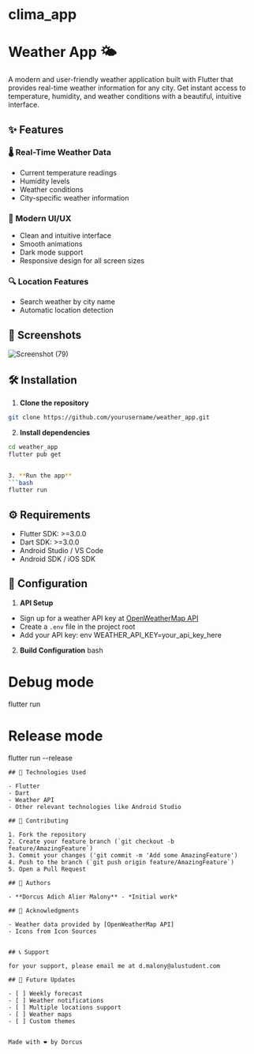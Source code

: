 # clima_app
# Weather App 🌤️

A modern and user-friendly weather application built with Flutter that provides real-time weather information for any city. Get instant access to temperature, humidity, and weather conditions with a beautiful, intuitive interface.

## ✨ Features

### 🌡️ Real-Time Weather Data
- Current temperature readings
- Humidity levels
- Weather conditions
- City-specific weather information

### 🎨 Modern UI/UX
- Clean and intuitive interface
- Smooth animations
- Dark mode support
- Responsive design for all screen sizes

### 🔍 Location Features
- Search weather by city name
- Automatic location detection

## 📱 Screenshots
![Screenshot (79)](https://github.com/user-attachments/assets/8a7d58a5-cb62-429a-8d28-86720dcff818)



## 🛠️ Installation

1. **Clone the repository**
```bash
git clone https://github.com/yourusername/weather_app.git
```

2. **Install dependencies**
```bash
cd weather_app
flutter pub get


3. **Run the app**
```bash
flutter run
```

## ⚙️ Requirements

- Flutter SDK: >=3.0.0
- Dart SDK: >=3.0.0
- Android Studio / VS Code
- Android SDK / iOS SDK

## 🔧 Configuration

1. **API Setup**
- Sign up for a weather API key at [OpenWeatherMap API](https://home.openweathermap.org/api_keys)
- Create a `.env` file in the project root
- Add your API key:
  env
WEATHER_API_KEY=your_api_key_here
  

2. **Build Configuration**
bash
# Debug mode
flutter run

# Release mode
flutter run --release
```
## 🔨 Technologies Used

- Flutter
- Dart
- Weather API
- Other relevant technologies like Android Studio

## 🤝 Contributing

1. Fork the repository
2. Create your feature branch (`git checkout -b feature/AmazingFeature`)
3. Commit your changes ('git commit -m 'Add some AmazingFeature')
4. Push to the branch (`git push origin feature/AmazingFeature`)
5. Open a Pull Request

## 👥 Authors

- **Dorcus Adich Alier Malony** - *Initial work* 

## 🙏 Acknowledgments

- Weather data provided by [OpenWeatherMap API]
- Icons from Icon Sources
  

## 📞 Support

for your support, please email me at d.malony@alustudent.com 

## 🚀 Future Updates

- [ ] Weekly forecast
- [ ] Weather notifications
- [ ] Multiple locations support
- [ ] Weather maps
- [ ] Custom themes


Made with ❤️ by Dorcus
